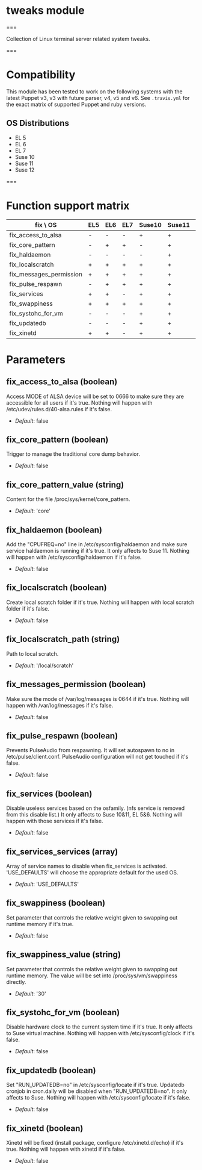 # tweaks module #
===

Collection of Linux terminal server related system tweaks.

===

# Compatibility #

This module has been tested to work on the following systems with the latest Puppet v3, v3 with future parser,
v4, v5 and v6. See `.travis.yml` for the exact matrix of supported Puppet and ruby versions.

## OS Distributions ##

* EL 5
* EL 6
* EL 7
* Suse 10
* Suse 11
* Suse 12

===


# Function support matrix ##

|fix \ OS                |EL5|EL6|EL7|Suse10|Suse11|Suse12|
|------------------------|---|---|---|------|------|------|
|fix_access_to_alsa      | - | - | - | +    | +    | -    |
|fix_core_pattern        | - | + | + | -    | +    | +    |
|fix_haldaemon           | - | - | - | -    | +    | -    |
|fix_localscratch        | + | + | + | +    | +    | +    |
|fix_messages_permission | + | + | + | +    | +    | +    |
|fix_pulse_respawn       | - | + | + | +    | +    | +    |
|fix_services            | + | + | - | +    | +    | -    |
|fix_swappiness          | + | + | + | +    | +    | +    |
|fix_systohc_for_vm      | - | - | - | +    | +    | -    |
|fix_updatedb            | - | - | - | +    | +    | +    |
|fix_xinetd              | + | + | - | +    | +    | -    |


# Parameters #

fix_access_to_alsa (boolean)
----------------------------
Access MODE of ALSA device will be set to 0666 to make sure they are accessible for all users if it's true.
Nothing will happen with /etc/udev/rules.d/40-alsa.rules if it's false.

- *Default*: false

fix_core_pattern (boolean)
------------------------
Trigger to manage the traditional core dump behavior.

- *Default*: false

fix_core_pattern_value (string)
-----------------------------
Content for the file /proc/sys/kernel/core_pattern.

- *Default*: 'core'

fix_haldaemon (boolean)
-----------------------
Add the "CPUFREQ=no" line in /etc/sysconfig/haldaemon and make sure service haldaemon is running if it's true.
It only affects to Suse 11.
Nothing will happen with /etc/sysconfig/haldaemon if it's false.

- *Default*: false

fix_localscratch (boolean)
--------------------------
Create local scratch folder if it's true.
Nothing will happen with local scratch folder if it's false.

- *Default*: false

fix_localscratch_path (string)
------------------------------
Path to local scratch.

- *Default*: '/local/scratch'

fix_messages_permission (boolean)
---------------------------------
Make sure the mode of /var/log/messages is 0644 if it's true.
Nothing will happen with /var/log/messages if it's false.

- *Default*: false

fix_pulse_respawn (boolean)
---------------------------
Prevents PulseAudio from respawning. It will set autospawn to no in /etc/pulse/client.conf.
PulseAudio configuration will not get touched if it's false.

- *Default*: false

fix_services (boolean)
----------------------
Disable useless services based on the osfamily. (nfs service is removed from this disable list.)
It only affects to Suse 10&11, EL 5&6.
Nothing will happen with those services if it's false.

- *Default*: false

fix_services_services (array)
-----------------------------
Array of service names to disable when fix_services is activated. 'USE_DEFAULTS' will choose the appropriate default for the used OS.

- *Default*: 'USE_DEFAULTS'

fix_swappiness (boolean)
------------------------
Set parameter that controls the relative weight given to swapping out runtime memory if it's true.

- *Default*: false

fix_swappiness_value (string)
-----------------------------
Set parameter that controls the relative weight given to swapping out runtime memory.
The value will be set into /proc/sys/vm/swappiness directly.

- *Default*: '30'

fix_systohc_for_vm (boolean)
----------------------------
Disable hardware clock to the current system time if it's true.
It only affects to Suse virtual machine.
Nothing will happen with /etc/sysconfig/clock if it's false.

- *Default*: false

fix_updatedb (boolean)
----------------------
Set "RUN_UPDATEDB=no" in /etc/sysconfig/locate if it's true.
Updatedb cronjob in cron.daily will be disabled when "RUN_UPDATEDB=no".
It only affects to Suse.
Nothing will happen with /etc/sysconfig/locate if it's false.

- *Default*: false

fix_xinetd (boolean)
--------------------
Xinetd will be fixed (install package, configure /etc/xinetd.d/echo) if it's true.
Nothing will happen with xinetd if it's false.

- *Default*: false
